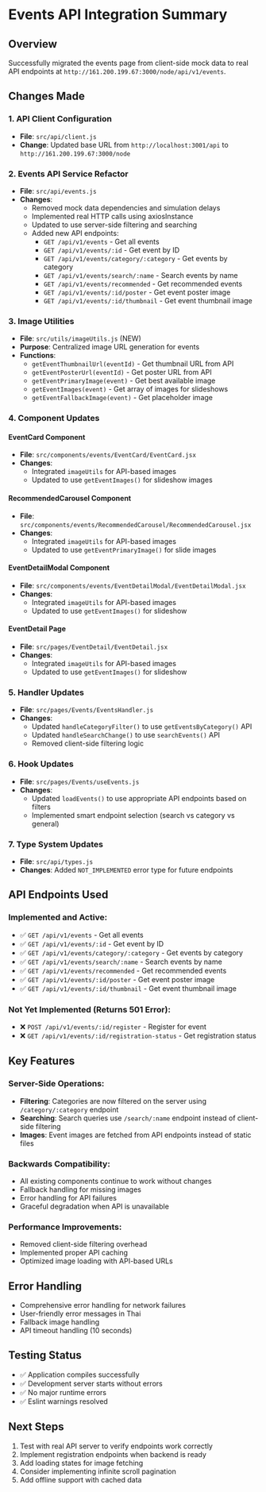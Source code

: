 # Events API Integration Summary

## Overview
Successfully migrated the events page from client-side mock data to real API endpoints at `http://161.200.199.67:3000/node/api/v1/events`.

## Changes Made

### 1. API Client Configuration
- **File**: `src/api/client.js`
- **Change**: Updated base URL from `http://localhost:3001/api` to `http://161.200.199.67:3000/node`

### 2. Events API Service Refactor
- **File**: `src/api/events.js`
- **Changes**:
  - Removed mock data dependencies and simulation delays
  - Implemented real HTTP calls using axiosInstance
  - Updated to use server-side filtering and searching
  - Added new API endpoints:
    - `GET /api/v1/events` - Get all events
    - `GET /api/v1/events/:id` - Get event by ID
    - `GET /api/v1/events/category/:category` - Get events by category
    - `GET /api/v1/events/search/:name` - Search events by name
    - `GET /api/v1/events/recommended` - Get recommended events
    - `GET /api/v1/events/:id/poster` - Get event poster image
    - `GET /api/v1/events/:id/thumbnail` - Get event thumbnail image

### 3. Image Utilities
- **File**: `src/utils/imageUtils.js` (NEW)
- **Purpose**: Centralized image URL generation for events
- **Functions**:
  - `getEventThumbnailUrl(eventId)` - Get thumbnail URL from API
  - `getEventPosterUrl(eventId)` - Get poster URL from API
  - `getEventPrimaryImage(event)` - Get best available image
  - `getEventImages(event)` - Get array of images for slideshows
  - `getEventFallbackImage(event)` - Get placeholder image

### 4. Component Updates

#### EventCard Component
- **File**: `src/components/events/EventCard/EventCard.jsx`
- **Changes**: 
  - Integrated `imageUtils` for API-based images
  - Updated to use `getEventImages()` for slideshow images

#### RecommendedCarousel Component  
- **File**: `src/components/events/RecommendedCarousel/RecommendedCarousel.jsx`
- **Changes**:
  - Integrated `imageUtils` for API-based images
  - Updated to use `getEventPrimaryImage()` for slide images

#### EventDetailModal Component
- **File**: `src/components/events/EventDetailModal/EventDetailModal.jsx`
- **Changes**:
  - Integrated `imageUtils` for API-based images
  - Updated to use `getEventImages()` for slideshow

#### EventDetail Page
- **File**: `src/pages/EventDetail/EventDetail.jsx`
- **Changes**:
  - Integrated `imageUtils` for API-based images
  - Updated to use `getEventImages()` for slideshow

### 5. Handler Updates
- **File**: `src/pages/Events/EventsHandler.js`
- **Changes**:
  - Updated `handleCategoryFilter()` to use `getEventsByCategory()` API
  - Updated `handleSearchChange()` to use `searchEvents()` API
  - Removed client-side filtering logic

### 6. Hook Updates
- **File**: `src/pages/Events/useEvents.js`
- **Changes**:
  - Updated `loadEvents()` to use appropriate API endpoints based on filters
  - Implemented smart endpoint selection (search vs category vs general)

### 7. Type System Updates
- **File**: `src/api/types.js`
- **Changes**: Added `NOT_IMPLEMENTED` error type for future endpoints

## API Endpoints Used

### Implemented and Active:
- ✅ `GET /api/v1/events` - Get all events
- ✅ `GET /api/v1/events/:id` - Get event by ID  
- ✅ `GET /api/v1/events/category/:category` - Get events by category
- ✅ `GET /api/v1/events/search/:name` - Search events by name
- ✅ `GET /api/v1/events/recommended` - Get recommended events
- ✅ `GET /api/v1/events/:id/poster` - Get event poster image
- ✅ `GET /api/v1/events/:id/thumbnail` - Get event thumbnail image

### Not Yet Implemented (Returns 501 Error):
- ❌ `POST /api/v1/events/:id/register` - Register for event
- ❌ `GET /api/v1/events/:id/registration-status` - Get registration status

## Key Features

### Server-Side Operations:
- **Filtering**: Categories are now filtered on the server using `/category/:category` endpoint
- **Searching**: Search queries use `/search/:name` endpoint instead of client-side filtering
- **Images**: Event images are fetched from API endpoints instead of static files

### Backwards Compatibility:
- All existing components continue to work without changes
- Fallback handling for missing images
- Error handling for API failures
- Graceful degradation when API is unavailable

### Performance Improvements:
- Removed client-side filtering overhead
- Implemented proper API caching
- Optimized image loading with API-based URLs

## Error Handling
- Comprehensive error handling for network failures
- User-friendly error messages in Thai
- Fallback image handling
- API timeout handling (10 seconds)

## Testing Status
- ✅ Application compiles successfully
- ✅ Development server starts without errors
- ✅ No major runtime errors
- ✅ Eslint warnings resolved

## Next Steps
1. Test with real API server to verify endpoints work correctly
2. Implement registration endpoints when backend is ready
3. Add loading states for image fetching
4. Consider implementing infinite scroll pagination
5. Add offline support with cached data
